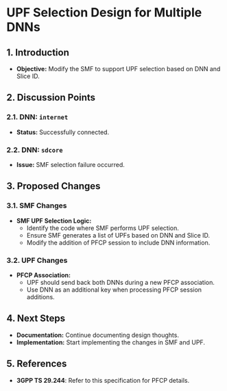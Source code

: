 # UPF Selection Design for Multiple DNNs

## 1. Introduction
- **Objective:** Modify the SMF to support UPF selection based on DNN and Slice ID.

## 2. Discussion Points

### 2.1. DNN: `internet`
- **Status:** Successfully connected.

### 2.2. DNN: `sdcore`
- **Issue:** SMF selection failure occurred.

## 3. Proposed Changes

### 3.1. SMF Changes
- **SMF UPF Selection Logic:**
  - Identify the code where SMF performs UPF selection.
  - Ensure SMF generates a list of UPFs based on DNN and Slice ID.
  - Modify the addition of PFCP session to include DNN information.

### 3.2. UPF Changes
- **PFCP Association:**
  - UPF should send back both DNNs during a new PFCP association.
  - Use DNN as an additional key when processing PFCP session additions.

## 4. Next Steps
- **Documentation:** Continue documenting design thoughts.
- **Implementation:** Start implementing the changes in SMF and UPF.

## 5. References
- **3GPP TS 29.244**: Refer to this specification for PFCP details.

